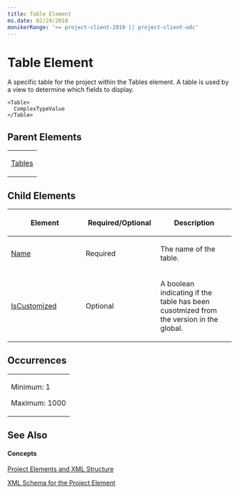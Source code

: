 ```yaml
---
title: Table Element
ms.date: 02/24/2018
monikerRange: '>= project-client-2010 || project-client-odc'
---
```


# Table Element


A specific table for the project within the Tables element. A table is used by a view to determine which fields to display.



    <Table>
      ComplexTypeValue
    </Table>

## Parent Elements

<table>
<colgroup>
<col style="width: 100%" />
</colgroup>
<tbody>
<tr class="odd">
<td><p><a href="tables-element.md">Tables</a></p></td>
</tr>
</tbody>
</table>

## Child Elements

<table>
<colgroup>
<col style="width: 33%" />
<col style="width: 33%" />
<col style="width: 33%" />
</colgroup>
<thead>
<tr class="header">
<th><p>Element</p></th>
<th><p>Required/Optional</p></th>
<th><p>Description</p></th>
</tr>
</thead>
<tbody>
<tr class="odd">
<td><p><a href="name-element.md">Name</a></p></td>
<td><p>Required</p></td>
<td><p>The name of the table.</p></td>
</tr>
<tr class="even">
<td><p><a href="iscustomized-element.md">IsCustomized</a></p></td>
<td><p>Optional</p></td>
<td><p>A boolean indicating if the table has been cusotmized from the version in the global.</p></td>
</tr>
</tbody>
</table>

## Occurrences

<table>
<colgroup>
<col style="width: 100%" />
</colgroup>
<tbody>
<tr class="odd">
<td><p>Minimum: 1</p>
<p>Maximum: 1000</p></td>
</tr>
</tbody>
</table>

## See Also

#### Concepts

[Project Elements and XML Structure](project-elements-and-xml-structure.md)

[XML Schema for the Project Element](xml-schema-for-the-project-element.md)
